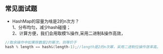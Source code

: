 




## 常见面试题
* HashMap的容量为啥是2的n次方？  
1、分布均匀，减少hash碰撞；  
2、计算方便，我们会用取模%操作,采用二进制&操作高效，
```Java
//取余操作中如果除数是2的幂次，则等价于
hash % length == hash&(length-1);//length是2的n次幂，采用二进制位操作效率高。
```

